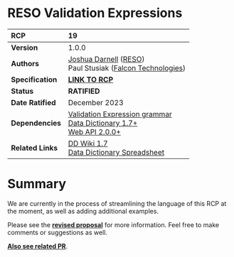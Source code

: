 # RESO Validation Expressions

| **RCP** | 19 |
| :--- | :--- |
| **Version** | 1.0.0 |
| **Authors** | [Joshua Darnell](https://github.com/darnjo) ([RESO](mailto:josh@reso.org))<br />Paul Stusiak ([Falcon Technologies](mailto:pstusiak@falcontechnologies.com)) |
| **Specification** | [**LINK TO RCP**](./web-api-validation-expression.md) |
| **Status** | **RATIFIED** |
| **Date Ratified** | December 2023 |
| **Dependencies** | [Validation Expression grammar](https://github.com/darnjo/rcp019) <br /> [Data Dictionary 1.7+](./data-dictionary.md)<br />[Web API 2.0.0+](./web-api-core.md)<br /> |
| **Related Links** | [DD Wiki 1.7](https://ddwiki.reso.org/display/DDW17/RESO+Data+Dictionary+1.7)<br />[Data Dictionary Spreadsheet](https://docs.google.com/spreadsheets/d/1_59Iqr7AQ51rEFa7p0ND-YhJjEru8gY-D_HM1yy5c6w/edit?usp=sharing)<br /> |


# Summary
We are currently in the process of streamlining the language of this RCP at the moment, as well as adding additional examples.

Please see the [**revised proposal**](https://github.com/RESOStandards/transport/blob/4ff4cbc67cf39fe321956f7437ced718de766341/web-api-validation-expression.md) for more information. Feel free to make comments or suggestions as well.

[**Also see related PR**](https://github.com/RESOStandards/transport/pull/115).